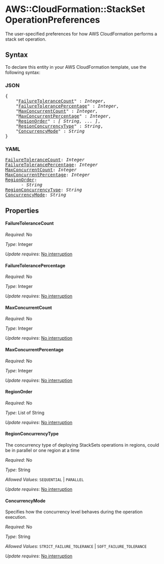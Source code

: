 # AWS::CloudFormation::StackSet OperationPreferences

The user-specified preferences for how AWS CloudFormation performs a stack set operation.

## Syntax

To declare this entity in your AWS CloudFormation template, use the following syntax:

### JSON

<pre>
{
    "<a href="#failuretolerancecount" title="FailureToleranceCount">FailureToleranceCount</a>" : <i>Integer</i>,
    "<a href="#failuretolerancepercentage" title="FailureTolerancePercentage">FailureTolerancePercentage</a>" : <i>Integer</i>,
    "<a href="#maxconcurrentcount" title="MaxConcurrentCount">MaxConcurrentCount</a>" : <i>Integer</i>,
    "<a href="#maxconcurrentpercentage" title="MaxConcurrentPercentage">MaxConcurrentPercentage</a>" : <i>Integer</i>,
    "<a href="#regionorder" title="RegionOrder">RegionOrder</a>" : <i>[ String, ... ]</i>,
    "<a href="#regionconcurrencytype" title="RegionConcurrencyType">RegionConcurrencyType</a>" : <i>String</i>,
    "<a href="#concurrencymode" title="ConcurrencyMode">ConcurrencyMode</a>" : <i>String</i>
}
</pre>

### YAML

<pre>
<a href="#failuretolerancecount" title="FailureToleranceCount">FailureToleranceCount</a>: <i>Integer</i>
<a href="#failuretolerancepercentage" title="FailureTolerancePercentage">FailureTolerancePercentage</a>: <i>Integer</i>
<a href="#maxconcurrentcount" title="MaxConcurrentCount">MaxConcurrentCount</a>: <i>Integer</i>
<a href="#maxconcurrentpercentage" title="MaxConcurrentPercentage">MaxConcurrentPercentage</a>: <i>Integer</i>
<a href="#regionorder" title="RegionOrder">RegionOrder</a>: <i>
      - String</i>
<a href="#regionconcurrencytype" title="RegionConcurrencyType">RegionConcurrencyType</a>: <i>String</i>
<a href="#concurrencymode" title="ConcurrencyMode">ConcurrencyMode</a>: <i>String</i>
</pre>

## Properties

#### FailureToleranceCount

_Required_: No

_Type_: Integer

_Update requires_: [No interruption](https://docs.aws.amazon.com/AWSCloudFormation/latest/UserGuide/using-cfn-updating-stacks-update-behaviors.html#update-no-interrupt)

#### FailureTolerancePercentage

_Required_: No

_Type_: Integer

_Update requires_: [No interruption](https://docs.aws.amazon.com/AWSCloudFormation/latest/UserGuide/using-cfn-updating-stacks-update-behaviors.html#update-no-interrupt)

#### MaxConcurrentCount

_Required_: No

_Type_: Integer

_Update requires_: [No interruption](https://docs.aws.amazon.com/AWSCloudFormation/latest/UserGuide/using-cfn-updating-stacks-update-behaviors.html#update-no-interrupt)

#### MaxConcurrentPercentage

_Required_: No

_Type_: Integer

_Update requires_: [No interruption](https://docs.aws.amazon.com/AWSCloudFormation/latest/UserGuide/using-cfn-updating-stacks-update-behaviors.html#update-no-interrupt)

#### RegionOrder

_Required_: No

_Type_: List of String

_Update requires_: [No interruption](https://docs.aws.amazon.com/AWSCloudFormation/latest/UserGuide/using-cfn-updating-stacks-update-behaviors.html#update-no-interrupt)

#### RegionConcurrencyType

The concurrency type of deploying StackSets operations in regions, could be in parallel or one region at a time

_Required_: No

_Type_: String

_Allowed Values_: <code>SEQUENTIAL</code> | <code>PARALLEL</code>

_Update requires_: [No interruption](https://docs.aws.amazon.com/AWSCloudFormation/latest/UserGuide/using-cfn-updating-stacks-update-behaviors.html#update-no-interrupt)

#### ConcurrencyMode

Specifies how the concurrency level behaves during the operation execution.

_Required_: No

_Type_: String

_Allowed Values_: <code>STRICT_FAILURE_TOLERANCE</code> | <code>SOFT_FAILURE_TOLERANCE</code>

_Update requires_: [No interruption](https://docs.aws.amazon.com/AWSCloudFormation/latest/UserGuide/using-cfn-updating-stacks-update-behaviors.html#update-no-interrupt)
